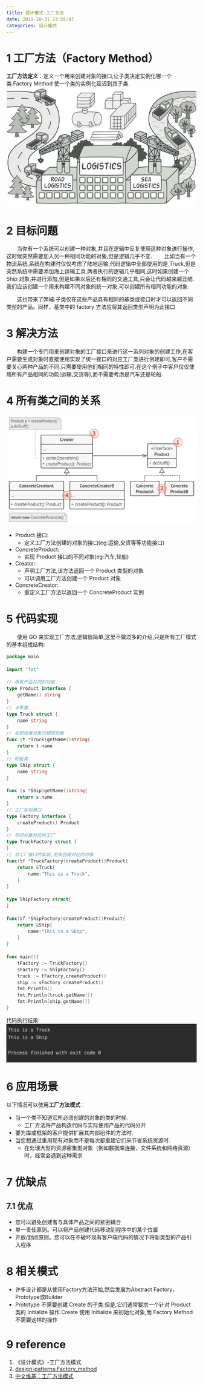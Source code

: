 ```yaml
---
title: 设计模式-工厂方法
date: 2019-10-31 23:55:47
categories: 设计模式
---
```

# 1 工厂方法（Factory Method）
**工厂方法定义**：定义一个用来创建对象的接口,让子类决定实例化哪一个类.Factory Method 使一个类的实例化延迟到其子类.
![](../img/设计模式-工厂方法/1.png)
# 2 目标问题
&emsp;&emsp;当你有一个系统可以创建一种对象,并且在逻辑中反复使用这种对象进行操作,这时候突然需要加入另一种相同功能的对象,但是逻辑几乎不变.
&emsp;&emsp;比如当有一个物流系统,系统在构建时仅仅考虑了陆地运输,代码逻辑中全部使用的是 Truck,但是突然系统中需要添加海上运输工具,两者执行的逻辑几乎相同,这时如果创建一个 Ship 对象,并进行添加,但是如果以后还有相同的交通工具,只会让代码越来越丑陋.我们应该创建一个用来构建不同对象的统一对象,可以创建所有相同功能的对象.

&emsp;&emsp;这也带来了弊端:子类仅在这些产品具有相同的基类或接口时才可以返回不同类型的产品。同样，基类中的 factory 方法应将其返回类型声明为此接口

# 3 解决方法
&emsp;&emsp;构建一个专门用来创建对象的工厂接口来进行这一系列对象的创建工作,在客户需要生成对象时直接使用实现了统一接口的对应工厂类进行创建即可,客户不需要关心两种产品的不同.只需要使用他们相同的特性即可.在这个例子中客户仅仅使用所有产品相同的功能(运输,交货等),而不需要考虑是汽车还是轮船.

# 4 所有类之间的关系
![](../img/设计模式-工厂方法/2.png)
- Product 接口:
    - 定义工厂方法创建的对象的接口(eg:运输,交货等等功能接口)
- ConcreteProduct:
    - 实现 Product 接口的不同对象(eg:汽车,轮船)
- Creator:
    - 声明工厂方法,该方法返回一个 Product 类型的对象
    - 可以调用工厂方法创建一个 Product 对象
- ConcreteCreator:
    - 重定义工厂方法以返回一个 ConcreteProduct 实例

# 5 代码实现
&emsp;&emsp;使用 GO 来实现工厂方法,逻辑很简单,这里不做过多的介绍,只是所有工厂模式的基本组成结构:
```go
package main

import "fmt"

// 所有产品共同的功能
type Product interface {
	getName() string
}
// 卡车类
type Truck struct {
	name string
}
// 实现该类对象的相同功能
func (t *Truck)getName()string{
	return t.name
}
// 轮船类
type Ship struct {
	name string
}

func (s *Ship)getName()string{
	return s.name
}
// 工厂实现接口
type Factory interface {
	createProduct() Product
}
// 不同对象对应的工厂
type TruckFactory struct {
}
// 对工厂接口的实现,用来创建对应的对象
func(tf *TruckFactory)createProduct()Product{
	return &Truck{
		name:"This is a Truck",
	}
}

type ShipFactory struct{
}

func(sf *ShipFactory)createProduct()Product{
	return &Ship{
		name:"This is a Ship",
	}
}

func main(){
	tFactory := TruckFactory{}
	sFactory := ShipFactory{}
	truck := tFactory.createProduct()
	ship := sFactory.createProduct()
	fmt.Println()
	fmt.Println(truck.getName())
	fmt.Println(ship.getName())
}
```
代码执行结果:
![](../img/设计模式-工厂方法/3.png)

# 6 应用场景
以下情况可以使用**工厂方法模式**：
- 当一个类不知道它所必须创建的对象的类的时候.
    - 工厂方法将产品构造代码与实际使用产品的代码分开
- 要为库或框架的客户提供扩展其内部组件的方法时.
- 当您想通过重用现有对象而不是每次都重建它们来节省系统资源时.
    - 在处理大型的资源密集型对象（例如数据库连接，文件系统和网络资源）时，经常会遇到这种需求

# 7 优缺点

## 7.1 优点
- 您可以避免创建者与具体产品之间的紧密耦合
- 单一责任原则。可以将产品创建代码移动到程序中的某个位置
- 开放/封闭原则。您可以在不破坏现有客户端代码的情况下将新类型的产品引入程序

# 8 相关模式

- 许多设计都是从使用Factory方法开始,然后发展为Abstract Factory，Prototype或Builder
- Prototype 不需要创建 Create 的子类.但是,它们通常要求一个针对 Product 类的 Initialize 操作.Create 使用 Initialize 来初始化对象,而 Factory Method 不需要这样的操作

# 9 reference

1. 《设计模式》-工厂方法模式  
2. [design-patterns:Factory_method](https://refactoring.guru/design-patterns/factory-method)  
3. [中文维基：工厂方法模式](https://zh.wikipedia.org/wiki/%E5%B7%A5%E5%8E%82%E6%96%B9%E6%B3%95)  